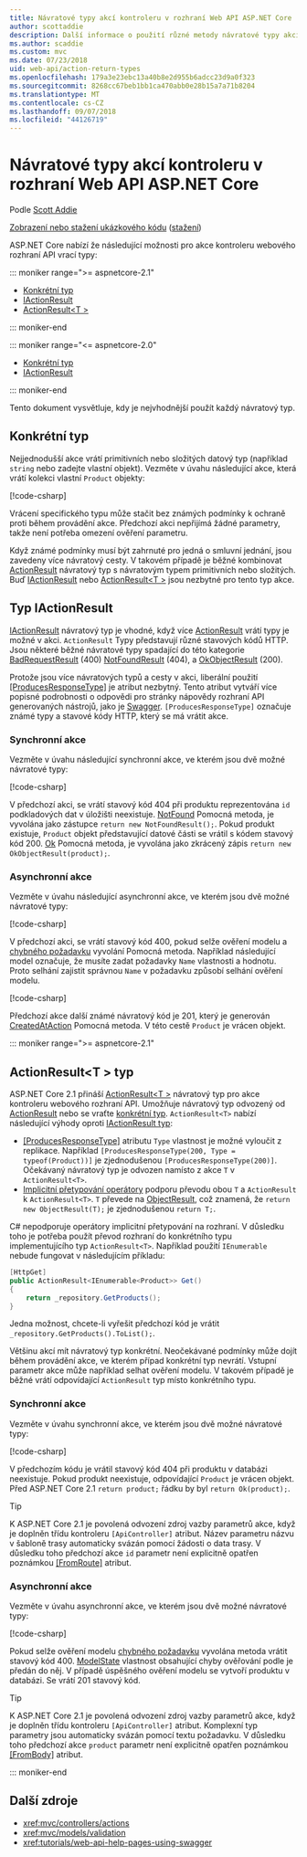 ```yaml
---
title: Návratové typy akcí kontroleru v rozhraní Web API ASP.NET Core
author: scottaddie
description: Další informace o použití různé metody návratové typy akcí kontroleru v ASP.NET Core Web API.
ms.author: scaddie
ms.custom: mvc
ms.date: 07/23/2018
uid: web-api/action-return-types
ms.openlocfilehash: 179a3e23ebc13a40b8e2d955b6adcc23d9a0f323
ms.sourcegitcommit: 8268cc67beb1bb1ca470abb0e28b15a7a71b8204
ms.translationtype: MT
ms.contentlocale: cs-CZ
ms.lasthandoff: 09/07/2018
ms.locfileid: "44126719"
---
```

# <a name="controller-action-return-types-in-aspnet-core-web-api"></a>Návratové typy akcí kontroleru v rozhraní Web API ASP.NET Core

Podle [Scott Addie](https://github.com/scottaddie)

[Zobrazení nebo stažení ukázkového kódu](https://github.com/aspnet/Docs/tree/master/aspnetcore/web-api/action-return-types/samples) ([stažení](xref:tutorials/index#how-to-download-a-sample))

ASP.NET Core nabízí že následující možnosti pro akce kontroleru webového rozhraní API vrací typy:

::: moniker range=">= aspnetcore-2.1"

* [Konkrétní typ](#specific-type)
* [IActionResult](#iactionresult-type)
* [ActionResult\<T >](#actionresultt-type)

::: moniker-end

::: moniker range="<= aspnetcore-2.0"

* [Konkrétní typ](#specific-type)
* [IActionResult](#iactionresult-type)

::: moniker-end

Tento dokument vysvětluje, kdy je nejvhodnější použít každý návratový typ.

## <a name="specific-type"></a>Konkrétní typ

Nejjednodušší akce vrátí primitivních nebo složitých datový typ (například `string` nebo zadejte vlastní objekt). Vezměte v úvahu následující akce, která vrátí kolekci vlastní `Product` objekty:

[!code-csharp[](../web-api/action-return-types/samples/WebApiSample.Api.21/Controllers/ProductsController.cs?name=snippet_Get)]

Vrácení specifického typu může stačit bez známých podmínky k ochraně proti během provádění akce. Předchozí akci nepřijímá žádné parametry, takže není potřeba omezení ověření parametru.

Když známé podmínky musí být zahrnuté pro jedná o smluvní jednání, jsou zavedeny více návratový cesty. V takovém případě je běžné kombinovat [ActionResult](/dotnet/api/microsoft.aspnetcore.mvc.actionresult) návratový typ s návratovým typem primitivních nebo složitých. Buď [IActionResult](#iactionresult-type) nebo [ActionResult\<T >](#actionresultt-type) jsou nezbytné pro tento typ akce.

## <a name="iactionresult-type"></a>Typ IActionResult

[IActionResult](/dotnet/api/microsoft.aspnetcore.mvc.iactionresult) návratový typ je vhodné, když více [ActionResult](/dotnet/api/microsoft.aspnetcore.mvc.actionresult) vrátí typy je možné v akci. `ActionResult` Typy představují různé stavových kódů HTTP. Jsou některé běžné návratové typy spadající do této kategorie [BadRequestResult](/dotnet/api/microsoft.aspnetcore.mvc.badrequestresult) (400) [NotFoundResult](/dotnet/api/microsoft.aspnetcore.mvc.notfoundresult) (404), a [OkObjectResult](/dotnet/api/microsoft.aspnetcore.mvc.okobjectresult) (200).

Protože jsou více návratových typů a cesty v akci, liberální použití [[ProducesResponseType]](/dotnet/api/microsoft.aspnetcore.mvc.producesresponsetypeattribute.-ctor) je atribut nezbytný. Tento atribut vytváří více popisné podrobnosti o odpovědi pro stránky nápovědy rozhraní API generovaných nástrojů, jako je [Swagger](/aspnet/core/tutorials/web-api-help-pages-using-swagger). `[ProducesResponseType]` označuje známé typy a stavové kódy HTTP, který se má vrátit akce.

### <a name="synchronous-action"></a>Synchronní akce

Vezměte v úvahu následující synchronní akce, ve kterém jsou dvě možné návratové typy:

[!code-csharp[](../web-api/action-return-types/samples/WebApiSample.Api.Pre21/Controllers/ProductsController.cs?name=snippet_GetById&highlight=8,11)]

V předchozí akci, se vrátí stavový kód 404 při produktu reprezentována `id` podkladových dat v úložišti neexistuje. [NotFound](/dotnet/api/microsoft.aspnetcore.mvc.controllerbase.notfound) Pomocná metoda, je vyvolána jako zástupce `return new NotFoundResult();`. Pokud produkt existuje, `Product` objekt představující datové části se vrátil s kódem stavový kód 200. [Ok](/dotnet/api/microsoft.aspnetcore.mvc.controllerbase.ok) Pomocná metoda, je vyvolána jako zkrácený zápis `return new OkObjectResult(product);`.

### <a name="asynchronous-action"></a>Asynchronní akce

Vezměte v úvahu následující asynchronní akce, ve kterém jsou dvě možné návratové typy:

[!code-csharp[](../web-api/action-return-types/samples/WebApiSample.Api.Pre21/Controllers/ProductsController.cs?name=snippet_CreateAsync&highlight=8,13)]

V předchozí akci, se vrátí stavový kód 400, pokud selže ověření modelu a [chybného požadavku](/dotnet/api/microsoft.aspnetcore.mvc.controllerbase.badrequest) vyvolání Pomocná metoda. Například následující model označuje, že musíte zadat požadavky `Name` vlastnosti a hodnotu. Proto selhání zajistit správnou `Name` v požadavku způsobí selhání ověření modelu.

[!code-csharp[](../web-api/action-return-types/samples/WebApiSample.DataAccess/Models/Product.cs?name=snippet_ProductClass&highlight=5-6)]

Předchozí akce další známé návratový kód je 201, který je generován [CreatedAtAction](/dotnet/api/microsoft.aspnetcore.mvc.controllerbase.createdataction) Pomocná metoda. V této cestě `Product` je vrácen objekt.

::: moniker range=">= aspnetcore-2.1"

## <a name="actionresultt-type"></a>ActionResult\<T > typ

ASP.NET Core 2.1 přináší [ActionResult\<T >](/dotnet/api/microsoft.aspnetcore.mvc.actionresult-1) návratový typ pro akce kontroleru webového rozhraní API. Umožňuje návratový typ odvozený od [ActionResult](/dotnet/api/microsoft.aspnetcore.mvc.actionresult) nebo se vraťte [konkrétní typ](#specific-type). `ActionResult<T>` nabízí následující výhody oproti [IActionResult typ](#iactionresult-type):

* [[ProducesResponseType]](/dotnet/api/microsoft.aspnetcore.mvc.producesresponsetypeattribute) atributu `Type` vlastnost je možné vyloučit z replikace. Například `[ProducesResponseType(200, Type = typeof(Product))]` je zjednodušenou `[ProducesResponseType(200)]`. Očekávaný návratový typ je odvozen namísto z akce `T` v `ActionResult<T>`.
* [Implicitní přetypování operátory](/dotnet/csharp/language-reference/keywords/implicit) podporu převodu obou `T` a `ActionResult` k `ActionResult<T>`. `T` převede na [ObjectResult](/dotnet/api/microsoft.aspnetcore.mvc.objectresult), což znamená, že `return new ObjectResult(T);` je zjednodušenou `return T;`.

C# nepodporuje operátory implicitní přetypování na rozhraní. V důsledku toho je potřeba použít převod rozhraní do konkrétního typu implementujícího typ `ActionResult<T>`. Například použití `IEnumerable` nebude fungovat v následujícím příkladu:

```csharp
[HttpGet]
public ActionResult<IEnumerable<Product>> Get()
{
    return _repository.GetProducts();
}
```

Jedna možnost, chcete-li vyřešit předchozí kód je vrátit `_repository.GetProducts().ToList();`.

Většinu akcí mít návratový typ konkrétní. Neočekávané podmínky může dojít během provádění akce, ve kterém případ konkrétní typ nevrátí. Vstupní parametr akce může například selhat ověření modelu. V takovém případě je běžné vrátí odpovídající `ActionResult` typ místo konkrétního typu.

### <a name="synchronous-action"></a>Synchronní akce

Vezměte v úvahu synchronní akce, ve kterém jsou dvě možné návratové typy:

[!code-csharp[](../web-api/action-return-types/samples/WebApiSample.Api.21/Controllers/ProductsController.cs?name=snippet_GetById&highlight=8,11)]

V předchozím kódu je vrátil stavový kód 404 při produktu v databázi neexistuje. Pokud produkt neexistuje, odpovídající `Product` je vrácen objekt. Před ASP.NET Core 2.1 `return product;` řádku by byl `return Ok(product);`.

> [!TIP]
> K ASP.NET Core 2.1 je povolená odvození zdroj vazby parametrů akce, když je doplněn třídu kontroleru `[ApiController]` atribut. Název parametru názvu v šabloně trasy automaticky svázán pomocí žádosti o data trasy. V důsledku toho předchozí akce `id` parametr není explicitně opatřen poznámkou [[FromRoute]](/dotnet/api/microsoft.aspnetcore.mvc.fromrouteattribute) atribut.

### <a name="asynchronous-action"></a>Asynchronní akce

Vezměte v úvahu asynchronní akce, ve kterém jsou dvě možné návratové typy:

[!code-csharp[](../web-api/action-return-types/samples/WebApiSample.Api.21/Controllers/ProductsController.cs?name=snippet_CreateAsync&highlight=8,13)]

Pokud selže ověření modelu [chybného požadavku](/dotnet/api/microsoft.aspnetcore.mvc.controllerbase.badrequest#Microsoft_AspNetCore_Mvc_ControllerBase_BadRequest_Microsoft_AspNetCore_Mvc_ModelBinding_ModelStateDictionary_) vyvolána metoda vrátit stavový kód 400. [ModelState](/dotnet/api/microsoft.aspnetcore.mvc.controllerbase.modelstate) vlastnost obsahující chyby ověřování podle je předán do něj. V případě úspěšného ověření modelu se vytvoří produktu v databázi. Se vrátí 201 stavový kód.

> [!TIP]
> K ASP.NET Core 2.1 je povolená odvození zdroj vazby parametrů akce, když je doplněn třídu kontroleru `[ApiController]` atribut. Komplexní typ parametry jsou automaticky svázán pomocí textu požadavku. V důsledku toho předchozí akce `product` parametr není explicitně opatřen poznámkou [[FromBody]](/dotnet/api/microsoft.aspnetcore.mvc.frombodyattribute) atribut.

::: moniker-end

## <a name="additional-resources"></a>Další zdroje

* <xref:mvc/controllers/actions>
* <xref:mvc/models/validation>
* <xref:tutorials/web-api-help-pages-using-swagger>
